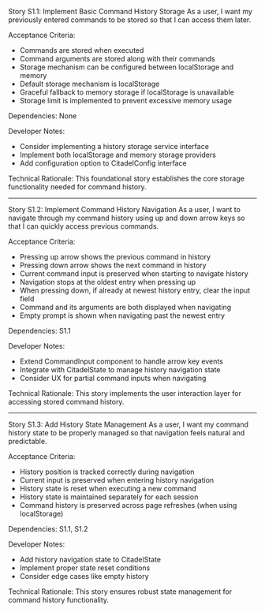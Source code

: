 Story S1.1: Implement Basic Command History Storage
As a user, I want my previously entered commands to be stored so that I can access them later.

Acceptance Criteria:
- Commands are stored when executed
- Command arguments are stored along with their commands
- Storage mechanism can be configured between localStorage and memory
- Default storage mechanism is localStorage
- Graceful fallback to memory storage if localStorage is unavailable
- Storage limit is implemented to prevent excessive memory usage

Dependencies: None

Developer Notes:
- Consider implementing a history storage service interface
- Implement both localStorage and memory storage providers
- Add configuration option to CitadelConfig interface

Technical Rationale: This foundational story establishes the core storage functionality needed for command history.

---

Story S1.2: Implement Command History Navigation
As a user, I want to navigate through my command history using up and down arrow keys so that I can quickly access previous commands.

Acceptance Criteria:
- Pressing up arrow shows the previous command in history
- Pressing down arrow shows the next command in history
- Current command input is preserved when starting to navigate history
- Navigation stops at the oldest entry when pressing up
- When pressing down, if already at newest history entry, clear the input field
- Command and its arguments are both displayed when navigating
- Empty prompt is shown when navigating past the newest entry

Dependencies: S1.1

Developer Notes:
- Extend CommandInput component to handle arrow key events
- Integrate with CitadelState to manage history navigation state
- Consider UX for partial command inputs when navigating

Technical Rationale: This story implements the user interaction layer for accessing stored command history.

---

Story S1.3: Add History State Management
As a user, I want my command history state to be properly managed so that navigation feels natural and predictable.

Acceptance Criteria:
- History position is tracked correctly during navigation
- Current input is preserved when entering history navigation
- History state is reset when executing a new command
- History state is maintained separately for each session
- Command history is preserved across page refreshes (when using localStorage)

Dependencies: S1.1, S1.2

Developer Notes:
- Add history navigation state to CitadelState
- Implement proper state reset conditions
- Consider edge cases like empty history

Technical Rationale: This story ensures robust state management for command history functionality.
